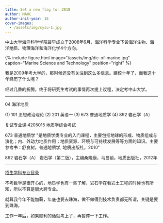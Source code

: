 ```yaml
---
title: Set a new flag for 2018
author: MARC
author-init-year: 18
cover-images:
  - /assets/img/sysu-1.jpg
---
```


中山大学海洋科学学院最早成立于2008年6月，海洋科学专业下设海洋生物、海洋地质、物理海洋和海洋化学4个方向。

<!-- excerpt -->


{% include figure.html image="/assets/img/dic-of-marine.jpg" caption="Marine Science and Technology" position="right" %}

我是2009年考大学的，那时候还没有关注到这么多信息。建校十年了，而我这十年经历了什么呢？

经过几番的折腾，终于将研究生考试的事情再次提上议程，决定考中山大学。



---

04 海洋地质

(1) 101 思想政治理论
(2) 201 英语一
(3) 673 普通地质学
(4) 892 岩石学（A）


复试专业课:4205015 地质学综合考试	

673	普通地质学	"是地质学类专业的入门课程，主要包括地球的形成、物质组成与演化；内、外动力地质作用；地质资源、环境与可持续发展等等方面的知识。主要参考书：舒良树，普通地质学, 地质出版社，2010"

892	岩石学（A）	岩石学（第二版），主编桑隆康，马昌前，地质出版社，2012年



---


<a href="http://graduate.sysu.edu.cn/gra02/g02a/g02a04/31285.htm">招生学科专业目录</a>

不考数学是很开心的，地质学也有一些了解，岩石学在看岩土工程的时候也有所知，所以不算是很大跨专业。

就算我今年不能加薪，年底也要去珠海，做不做得到技术负责都无所谓，关键是要到珠海。

工作一年后，如果顺利的话就考上了，再暂停一下工作。

